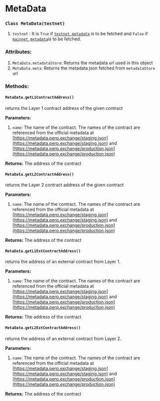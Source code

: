 # MetaData

### `Class MetaData(testnet)`

1. `testnet` : It is `True` if [`testnet metadata`](https://metadata.perp.exchange/staging.json) is to be fetched and `False` if [`mainnet metadata`](https://metadata.perp.exchange/production.json)is to be fetched.

### Attributes:

1. `MetaData.metadataStore`:  Returns the metadata url used in this object
2. `MetaData.meta`: Returns the metadata  json fetched from `metadataStore` url

### **Methods:**

#### `MetaData.getL1ContractAddress()`

returns the Layer 1 contract address of the given contract

**Parameters:**

1. `name`: The name of the contract. The names of the contract are referenced from the official metadata at [https://metadata.perp.exchange/staging.json](https://metadata.perp.exchange/staging.json) and [https://metadata.perp.exchange/production.json](https://metadata.perp.exchange/production.json)

**Returns:** The address of the contract

#### `MetaData.getL2ContractAddress()`

returns the Layer 2 contract address of the given contract

**Parameters:**

1. `name`: The name of the contract. The names of the contract are referenced from the official metadata at [https://metadata.perp.exchange/staging.json](https://metadata.perp.exchange/staging.json) and [https://metadata.perp.exchange/production.json](https://metadata.perp.exchange/production.json)

**Returns:** The address of the contract

#### `MetaData.getL1ExtContractAddress()`

returns the address of an external contract from Layer 1. 

**Parameters:**

1. `name`: The name of the contract. The names of the contract are referenced from the official metadata at [https://metadata.perp.exchange/staging.json](https://metadata.perp.exchange/staging.json) and [https://metadata.perp.exchange/production.json](https://metadata.perp.exchange/production.json)

**Returns:** The address of the contract

#### `MetaData.getL2ExtContractAddress()`

returns the address of an external contract from Layer 2. 

**Parameters:**

1. `name`: The name of the contract. The names of the contract are referenced from the official metadata at [https://metadata.perp.exchange/staging.json](https://metadata.perp.exchange/staging.json) and [https://metadata.perp.exchange/production.json](https://metadata.perp.exchange/production.json)

**Returns:** The address of the contract





